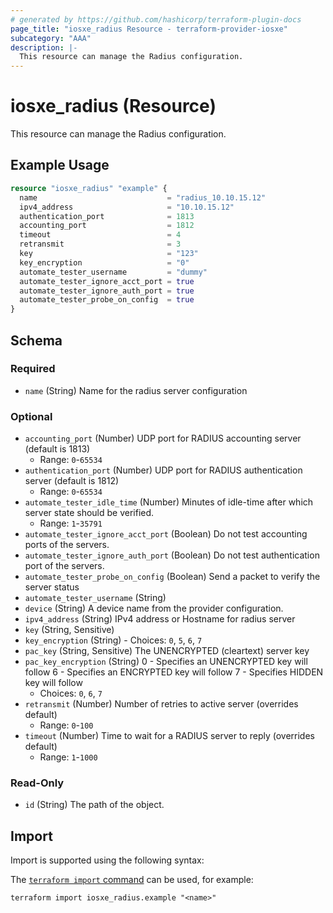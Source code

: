 ```yaml
---
# generated by https://github.com/hashicorp/terraform-plugin-docs
page_title: "iosxe_radius Resource - terraform-provider-iosxe"
subcategory: "AAA"
description: |-
  This resource can manage the Radius configuration.
---
```


# iosxe_radius (Resource)

This resource can manage the Radius configuration.

## Example Usage

```terraform
resource "iosxe_radius" "example" {
  name                             = "radius_10.10.15.12"
  ipv4_address                     = "10.10.15.12"
  authentication_port              = 1813
  accounting_port                  = 1812
  timeout                          = 4
  retransmit                       = 3
  key                              = "123"
  key_encryption                   = "0"
  automate_tester_username         = "dummy"
  automate_tester_ignore_acct_port = true
  automate_tester_ignore_auth_port = true
  automate_tester_probe_on_config  = true
}
```

<!-- schema generated by tfplugindocs -->
## Schema

### Required

- `name` (String) Name for the radius server configuration

### Optional

- `accounting_port` (Number) UDP port for RADIUS accounting server (default is 1813)
  - Range: `0`-`65534`
- `authentication_port` (Number) UDP port for RADIUS authentication server (default is 1812)
  - Range: `0`-`65534`
- `automate_tester_idle_time` (Number) Minutes of idle-time after which server state should be verified.
  - Range: `1`-`35791`
- `automate_tester_ignore_acct_port` (Boolean) Do not test accounting ports of the servers.
- `automate_tester_ignore_auth_port` (Boolean) Do not test authentication port of the servers.
- `automate_tester_probe_on_config` (Boolean) Send a packet to verify the server status
- `automate_tester_username` (String)
- `device` (String) A device name from the provider configuration.
- `ipv4_address` (String) IPv4 address or Hostname for radius server
- `key` (String, Sensitive)
- `key_encryption` (String) - Choices: `0`, `5`, `6`, `7`
- `pac_key` (String, Sensitive) The UNENCRYPTED (cleartext) server key
- `pac_key_encryption` (String) 0 - Specifies an UNENCRYPTED key will follow 6 - Specifies an ENCRYPTED key will follow 7 - Specifies HIDDEN key will follow
  - Choices: `0`, `6`, `7`
- `retransmit` (Number) Number of retries to active server (overrides default)
  - Range: `0`-`100`
- `timeout` (Number) Time to wait for a RADIUS server to reply (overrides default)
  - Range: `1`-`1000`

### Read-Only

- `id` (String) The path of the object.

## Import

Import is supported using the following syntax:

The [`terraform import` command](https://developer.hashicorp.com/terraform/cli/commands/import) can be used, for example:

```shell
terraform import iosxe_radius.example "<name>"
```
